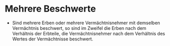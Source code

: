 # Mehrere Beschwerte

- Sind mehrere Erben oder mehrere Vermächtnisnehmer mit demselben Vermächtnis beschwert, so sind im Zweifel die Erben nach dem Verhältnis der Erbteile, die Vermächtnisnehmer nach dem Verhältnis des Wertes der Vermächtnisse beschwert.

